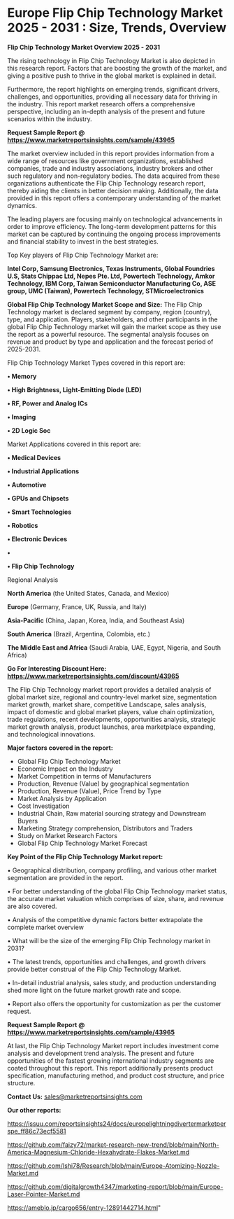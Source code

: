 # Europe Flip Chip Technology Market 2025 - 2031 : Size, Trends, Overview

<Strong> Flip Chip Technology Market Overview 2025 - 2031</strong>

The rising technology in Flip Chip Technology Market is also depicted in this research report. Factors that are boosting the growth of the market, and giving a positive push to thrive in the global market is explained in detail.

Furthermore, the report highlights on emerging trends, significant drivers, challenges, and opportunities, providing all necessary data for thriving in the industry. This report market research offers a comprehensive perspective, including an in-depth analysis of the present and future scenarios within the industry.

<strong>Request Sample Report @ <a href=https://www.marketreportsinsights.com/sample/43965>https://www.marketreportsinsights.com/sample/43965</a></strong>

The market overview included in this report provides information from a wide range of resources like government organizations, established companies, trade and industry associations, industry brokers and other such regulatory and non-regulatory bodies. The data acquired from these organizations authenticate the Flip Chip Technology research report, thereby aiding the clients in better decision making. Additionally, the data provided in this report offers a contemporary understanding of the market dynamics.

The leading players are focusing mainly on technological advancements in order to improve efficiency. The long-term development patterns for this market can be captured by continuing the ongoing process improvements and financial stability to invest in the best strategies.

Top Key players of Flip Chip Technology Market are:

<strong>Intel Corp, Samsung Electronics, Texas Instruments, Global Foundries U.S, Stats Chippac Ltd, Nepes Pte. Ltd, Powertech Technology, Amkor Technology, IBM Corp, Taiwan Semiconductor Manufacturing Co, ASE group, UMC (Taiwan), Powertech Technology, STMicroelectronics</strong>

<strong><b>Global Flip Chip Technology Market Scope and Size:</b></strong>
The Flip Chip Technology market is declared segment by company, region (country), type, and application. Players, stakeholders, and other participants in the global Flip Chip Technology market will gain the market scope as they use the report as a powerful resource. The segmental analysis focuses on revenue and product by type and application and the forecast period of 2025-2031.

Flip Chip Technology Market Types covered in this report are:

<strong>•  Memory

•  High Brightness, Light-Emitting Diode (LED)

•  RF, Power and Analog ICs

•  Imaging

•  2D Logic Soc</strong>

Market Applications covered in this report are:

<strong>•  Medical Devices

•  Industrial Applications

•  Automotive

•  GPUs and Chipsets

•  Smart Technologies

•  Robotics

•  Electronic Devices

•  

•  Flip Chip Technology</strong> 

Regional Analysis

<strong>North America</strong> (the United States, Canada, and Mexico)

<strong>Europe</strong> (Germany, France, UK, Russia, and Italy)

<strong>Asia-Pacific</strong> (China, Japan, Korea, India, and Southeast Asia)

<strong>South America</strong> (Brazil, Argentina, Colombia, etc.)

<strong>The Middle East and Africa</strong> (Saudi Arabia, UAE, Egypt, Nigeria, and South Africa)

<strong>Go For Interesting Discount Here: <a href=https://www.marketreportsinsights.com/discount/43965>https://www.marketreportsinsights.com/discount/43965</a></strong>

The Flip Chip Technology market report provides a detailed analysis of global market size, regional and country-level market size, segmentation market growth, market share, competitive Landscape, sales analysis, impact of domestic and global market players, value chain optimization, trade regulations, recent developments, opportunities analysis, strategic market growth analysis, product launches, area marketplace expanding, and technological innovations.

<strong><b>Major factors covered in the report:</b></strong>
<ul>
  <li>Global Flip Chip Technology Market </li>
  <li>Economic Impact on the Industry</li>
  <li>Market Competition in terms of Manufacturers</li>
  <li>Production, Revenue (Value) by geographical segmentation</li>
  <li>Production, Revenue (Value), Price Trend by Type</li>
  <li>Market Analysis by Application</li>
  <li>Cost Investigation</li>
  <li>Industrial Chain, Raw material sourcing strategy and Downstream Buyers</li>
  <li>Marketing Strategy comprehension, Distributors and Traders</li>
  <li>Study on Market Research Factors</li>
  <li>Global Flip Chip Technology Market Forecast</li>
</ul>

<strong><b>Key Point of the Flip Chip Technology Market report:</b></strong>

• Geographical distribution, company profiling, and various other market segmentation are provided in the report.

• For better understanding of the global Flip Chip Technology market status, the accurate market valuation which comprises of size, share, and revenue are also covered.

• Analysis of the competitive dynamic factors better extrapolate the complete market overview

• What will be the size of the emerging Flip Chip Technology market in 2031?

• The latest trends, opportunities and challenges, and growth drivers provide better construal of the Flip Chip Technology Market.

• In-detail industrial analysis, sales study, and production understanding shed more light on the future market growth rate and scope.

• Report also offers the opportunity for customization as per the customer request.

<strong>Request Sample Report @ <a href=https://www.marketreportsinsights.com/sample/43965>https://www.marketreportsinsights.com/sample/43965</a></strong>

At last, the Flip Chip Technology Market report includes investment come analysis and development trend analysis. The present and future opportunities of the fastest growing international industry segments are coated throughout this report. This report additionally presents product specification, manufacturing method, and product cost structure, and price structure.

<strong>Contact Us:</strong>
sales@marketreportsinsights.com

<strong>Our other reports:</strong>

<a href=https://issuu.com/reportsinsights24/docs/europelightningdivertermarketperspe_ff86c73ecf5581>https://issuu.com/reportsinsights24/docs/europelightningdivertermarketperspe_ff86c73ecf5581</a>

<a href=https://github.com/faizy72/market-research-new-trend/blob/main/North-America-Magnesium-Chloride-Hexahydrate-Flakes-Market.md>https://github.com/faizy72/market-research-new-trend/blob/main/North-America-Magnesium-Chloride-Hexahydrate-Flakes-Market.md</a>

<a href=https://github.com/Ishi78/Research/blob/main/Europe-Atomizing-Nozzle-Market.md>https://github.com/Ishi78/Research/blob/main/Europe-Atomizing-Nozzle-Market.md</a>

<a href=https://github.com/digitalgrowth4347/marketing-report/blob/main/Europe-Laser-Pointer-Market.md>https://github.com/digitalgrowth4347/marketing-report/blob/main/Europe-Laser-Pointer-Market.md</a>

<a href=https://ameblo.jp/cargo656/entry-12891442714.html>https://ameblo.jp/cargo656/entry-12891442714.html</a>"

